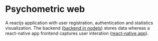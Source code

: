 # Psychometric web

A reactjs application with user registration, authentication and statistics visualization. The backend ([backend in nodejs](https://github.com/anfelbar/psychometricBackend)) stores data whereas a react-native app frontend captures user interation ([react-native app](https://github.com/anfelbar/psychometricApp)).
